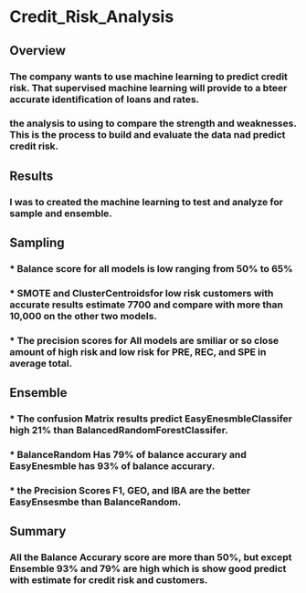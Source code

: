 # Credit_Risk_Analysis
## Overview
### The company wants to use machine learning to predict credit risk. That supervised machine learning will provide to a bteer accurate identification of loans and rates.

### the analysis to using to compare the strength and weaknesses. This is the process to build and evaluate the data nad predict credit risk.

## Results
### I was to created the machine learning to test and analyze for sample and ensemble.
## Sampling
### * Balance score for all models is low ranging from 50% to 65%
### * SMOTE and ClusterCentroidsfor low risk customers with accurate results estimate 7700 and compare with more than 10,000 on the other two models. 
### * The precision scores for All models are smiliar or so close amount of high risk and low risk for PRE, REC, and SPE in average total.
## Ensemble
### * The confusion Matrix results predict EasyEnesmbleClassifer high 21% than BalancedRandomForestClassifer.
### * BalanceRandom Has 79% of balance accurary and EasyEnesmble has 93% of balance accurary.
### * the Precision Scores F1, GEO, and IBA are the better EasyEnsesmbe than BalanceRandom.
## Summary
### All the Balance Accurary score are more than 50%, but except Ensemble 93% and 79% are high which is show good predict with estimate for credit risk and customers. 
